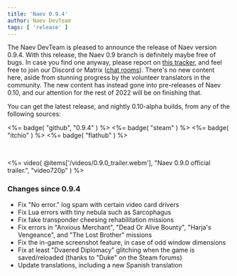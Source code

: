 ```yaml
---
title: 'Naev 0.9.4'
author: Naev DevTeam
tags: [ 'release' ]
---
```


The Naev DevTeam is pleased to announce the release of Naev version 0.9.4.
With this release, the Naev 0.9 branch is definitely maybe free of bugs.
In case you find one anyway, please report on [this tracker](https://github.com/naev/naev/issues),
and feel free to join our Discord or Matrix ([chat rooms](https://naev.org/contact/)).
There's no new content here, aside from stunning progress by the volunteer translators in the community.
The new content has instead gone into pre-releases of Naev 0.10, and our attention for the rest of 2022 will be on finishing that.


You can get the latest release, and nightly 0.10-alpha builds, from any of the following sources:

<%= badge( "github", "0.9.4" ) %>
<%= badge( "steam" ) %> 
<%= badge( "itchio" ) %> 
<%= badge( "flathub" ) %>

<br>

<%= video( @items['/videos/0.9.0_trailer.webm'], "Naev 0.9.0 official trailer.", "video720p" ) %>

### Changes since 0.9.4
   * Fix "No error." log spam with certain video card drivers
   * Fix Lua errors with tiny nebula such as Sarcophagus
   * Fix fake transponder cheesing rehabilitation missions
   * Fix errors in "Anxious Merchant", "Dead Or Alive Bounty", "Harja's Vengeance", and "The Lost Brother" missions
   * Fix the in-game screenshot feature, in case of odd window dimensions
   * Fix at least "Dvaered Diplomacy" glitching when the game is saved/reloaded (thanks to "Duke" on the Steam forums)
   * Update translations, including a new Spanish translation
